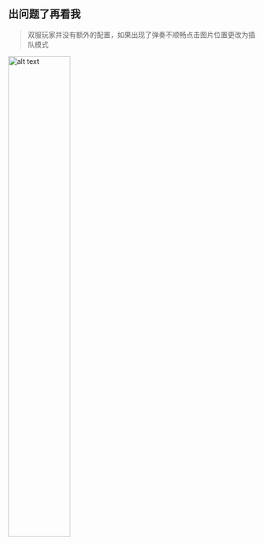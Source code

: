 ## 出问题了再看我
> 双服玩家并没有额外的配置，如果出现了弹奏不顺畅点击图片位置更改为插队模式
<img src="https://s1.imagehub.cc/images/2025/01/13/354a2f811c00223f05aa38a58e157e3b.png" alt="alt text" style="width:50%;height:50%;">